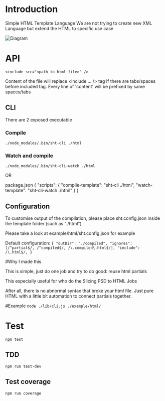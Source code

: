 # Introduction

Simple HTML Template Language
We are not trying to create new XML Language but extend the HTML to specific use case

![Diagram](https://raw.githubusercontent.com/phonglk/simple-html-template/master/diagram.png)

# API

```<include src="<path to html file>" />```

Content of the file will replace <include ... /> tag
If there are tabs/spaces before included tag. Every line of 'content' will be prefixed by same spaces/tabs
## CLI
There are 2 exposed executable
### Compile
```./node_modules/.bin/sht-cli ./html```

### Watch and compile
```./node_modules/.bin/sht-cli-watch ./html```

OR

package.json
{
  "scripts": {
    "compile-template": "sht-cli ./html",
    "watch-template": "sht-cli-watch ./html"
  }
}
## Configuration
To customise output of the compilation, please place sht.config.json inside the template folder (such as "./html")

Please take a look at example/html/sht.config.json for example

Default configuration:
`
{
  "outDir": "./compiled",
  "ignores": [/^partial$/, /^compiled$/, /\.compiled\.html$/],
  "include": /\.html$/,
}
`

#Why I made this

This is simple, just do one job and try to do good: reuse html partials

This especially useful for who do the Slicing PSD to HTML Jobs

After all, there is no abnormal syntax that broke your html file. Just pure HTML with a little bit automation to connect partials together.

#Example
```node ./lib/cli.js ./example/html/```

# Test
```npm test```

## TDD
```npm run test-dev```

## Test coverage
```npm run coverage```

